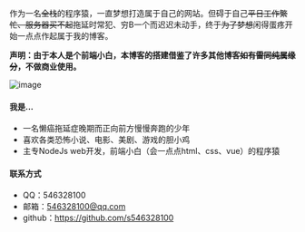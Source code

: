 作为一名~~全栈~~的程序猿，一直梦想打造属于自己的网站。但碍于自己~~平日工作繁忙、服务器买不起~~拖延时常犯、穷B一个而迟迟未动手，终于~~为了梦想~~闲得蛋疼开始一点点作起属于我的博客。

**声明：由于本人是个前端小白，本博客的搭建借鉴了许多其他博客~~如有雷同纯属缘分~~，不做商业使用。**

![image](http://img.mp.itc.cn/upload/20170408/46be066733824073a8872289e08be143_th.jpeg)

#### 我是...

- 一名懒癌拖延症晚期而正向前方慢慢奔跑的少年
- 喜欢各类恐怖小说、电影、美剧、游戏的胆小鸡
- 主专NodeJs web开发，前端小白（会一点点html、css、vue）的程序猿

#### 联系方式

- QQ：546328100
- 邮箱：546328100@qq.com
- github：https://github.com/s546328100